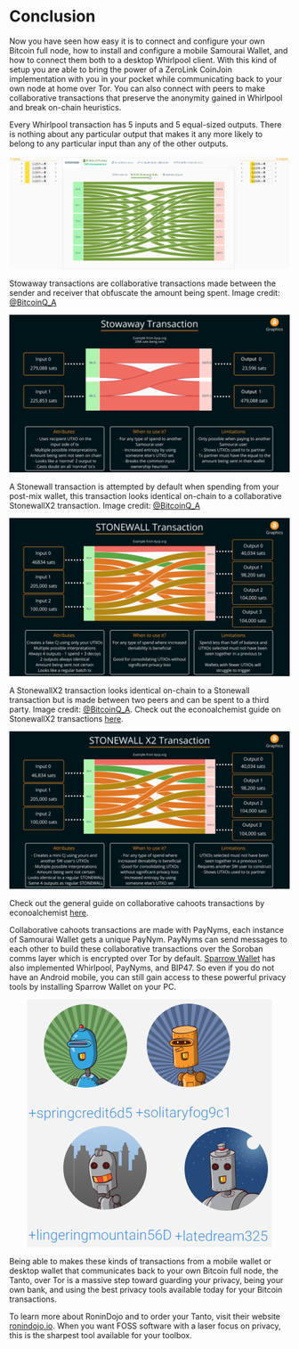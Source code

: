# Conclusion
Now you have seen how easy it is to connect and configure your own Bitcoin full node, how to install and configure a mobile Samourai Wallet, and how to connect them both to a desktop Whirlpool client. With this kind of setup you are able to bring the power of a ZeroLink CoinJoin implementation with you in your pocket while communicating back to your own node at home over Tor. You can also connect with peers to make collaborative transactions that preserve the anonymity gained in Whirlpool and break on-chain heuristics. 

Every Whirlpool transaction has 5 inputs and 5 equal-sized outputs. There is nothing about any particular output that makes it any more likely to belong to any particular input than any of the other outputs. 

![](assets/wp01.png)

Stowaway transactions are collaborative transactions made between the sender and receiver that obfuscate the amount being spent. Image credit: [@BitcoinQ_A](https://twitter.com/BitcoinQ_A)

![](assets/STOWAWAY.png)

A Stonewall transaction is attempted by default when spending from your post-mix wallet, this transaction looks identical on-chain to a collaborative StonewallX2 transaction. Image credit: [@BitcoinQ_A](https://twitter.com/BitcoinQ_A)

![](assets/STONEWALL.png)

A StonewallX2 transaction looks identical on-chain to a Stonewall transaction but is made between two peers and can be spent to a third party. Image credit: [@BitcoinQ_A](https://twitter.com/BitcoinQ_A). Check out the econoalchemist guide on StonewallX2 transactions [here](https://www.econoalchemist.com/post/stonewallx2-a-privacy-enhancing-tool-from-samourai-wallet).

![](assets/STONEWALLX2.png)

Check out the general guide on collaborative cahoots transactions by econoalchemist [here](https://www.econoalchemist.com/post/putting-the-who-in-cahoots). 

Collaborative cahoots transactions are made with PayNyms, each instance of Samourai Wallet gets a unique PayNym. PayNyms can send messages to each other to build these collaborative transactions over the Soroban comms layer which is encrypted over Tor by default. [Sparrow Wallet](https://www.sparrowwallet.com/) has also implemented Whirlpool, PayNyms, and BIP47. So even if you do not have an Android mobile, you can still gain access to these powerful privacy tools by installing Sparrow Wallet on your PC.  

<p align="center">
  <img src="assets/37.png">
  </p>

Being able to makes these kinds of transactions from a mobile wallet or desktop wallet that communicates back to your own Bitcoin full node, the Tanto, over Tor is a massive step toward guarding your privacy, being your own bank, and using the best privacy tools available today for your Bitcoin transactions. 

To learn more about RoninDojo and to order your Tanto, visit their website [ronindojo.io](https://ronindojo.io/). When you want FOSS software with a laser focus on privacy, this is the sharpest tool available for your toolbox. 
